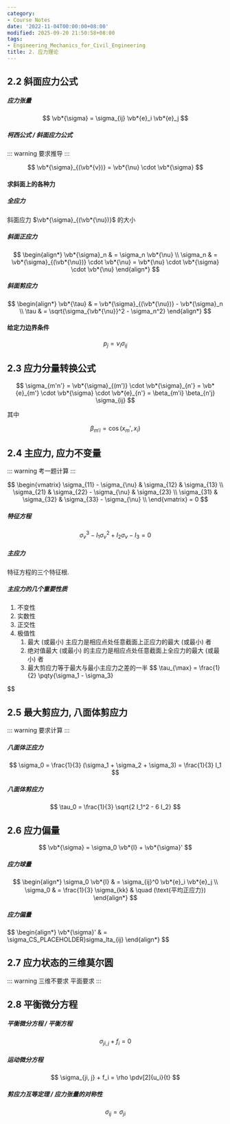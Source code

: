 ```yaml
---
category:
- Course Notes
date: '2022-11-04T00:00:00+08:00'
modified: 2025-09-20 21:50:58+08:00
tags:
- Engineering_Mechanics_for_Civil_Engineering
title: 2. 应力理论
---
```


## 2.2 斜面应力公式

##### 应力张量

$$
\vb*{\sigma} = \sigma_{ij} \vb*{e}_i \vb*{e}_j
$$

##### 柯西公式 / 斜面应力公式

::: warning
要求推导
:::

$$
\vb*{\sigma}_{(\vb*{v})} = \vb*{\nu} \cdot \vb*{\sigma}
$$

#### 求斜面上的各种力

##### 全应力

斜面应力 $\vb*{\sigma}_{(\vb*{\nu})}$ 的大小

##### 斜面正应力

$$
\begin{align*}
  \vb*{\sigma}_n & = \sigma_n \vb*{\nu}                                                                        \\
  \sigma_n       & = \vb*{\sigma}_{(\vb*{\nu})} \cdot \vb*{\nu} = \vb*{\nu} \cdot \vb*{\sigma} \cdot \vb*{\nu}
\end{align*}
$$

##### 斜面剪应力

$$
\begin{align*}
  \vb*{\tau} & = \vb*{\sigma}_{(\vb*{\nu})} - \vb*{\sigma}_n \\
  \tau       & = \sqrt{\sigma_{\vb*{\nu}}^2 - \sigma_n^2}
\end{align*}
$$

#### 给定力边界条件

$$
p_j = \nu_i \sigma_{ij}
$$

## 2.3 应力分量转换公式

$$
\sigma_{m'n'}
= \vb*{\sigma}_{(m')} \cdot \vb*{\sigma}_{n'}
= \vb*{e}_{m'} \cdot \vb*{\sigma} \cdot \vb*{e}_{n'}
= \beta_{m'i} \beta_{n'j} \sigma_{ij}
$$

其中

$$
\beta_{m'i} = \cos(x_m', x_i)
$$

## 2.4 主应力, 应力不变量

::: warning
考一题计算
:::

$$
\begin{vmatrix}
  \sigma_{11} - \sigma_{\nu} & \sigma_{12}                & \sigma_{13}                \\
  \sigma_{21}                & \sigma_{22} - \sigma_{\nu} & \sigma_{23}                \\
  \sigma_{31}                & \sigma_{32}                & \sigma_{33} - \sigma_{\nu} \\
\end{vmatrix} = 0
$$

##### 特征方程

$$
\sigma_v^3 - I_1 \sigma_v^2 + I_2 \sigma_v - I_3 = 0
$$

##### 主应力

特征方程的三个特征根.

##### 主应力的几个重要性质

1. 不变性
2. 实数性
3. 正交性
4. 极值性
   1. 最大 (或最小) 主应力是相应点处任意截面上正应力的最大 (或最小) 者
   2. 绝对值最大 (或最小) 的主应力是相应点处任意截面上全应力的最大 (或最小) 者
   3. 最大剪应力等于最大与最小主应力之差的一半
      $$
      \tau_{\max} = \frac{1}{2} \pqty{\sigma_1 - \sigma_3}
      
$$
## 2.5 最大剪应力, 八面体剪应力

::: warning
要求计算
:::

##### 八面体正应力
$$
\sigma_0
= \frac{1}{3} (\sigma_1 + \sigma_2 + \sigma_3)
= \frac{1}{3} I_1
$$
##### 八面体剪应力
$$
\tau_0
= \frac{1}{3} \sqrt{2 I_1^2 - 6 I_2}
$$
## 2.6 应力偏量
$$
\vb*{\sigma} = \sigma_0 \vb*{I} + \vb*{\sigma}'
$$
##### 应力球量
$$
\begin{align*}
  \sigma_0 \vb*{I} & = \sigma_{ij}^0 \vb*{e}_i \vb*{e}_j \\
  \sigma_0 & = \frac{1}{3} \sigma_{kk} & \quad (\text{平均正应力})
\end{align*}
$$
##### 应力偏量
$$
\begin{align*}
  \vb*{\sigma}' & = \sigma_CS_PLACEHOLDER}sigma_lta_{ij}
\end{align*}
$$
## 2.7 应力状态的三维莫尔圆

::: warning
三维不要求
平面要求
:::

## 2.8 平衡微分方程

##### 平衡微分方程 / 平衡方程
$$
\sigma_{ji, j} + f_i = 0
$$
##### 运动微分方程
$$
\sigma_{ji, j} + f_i = \rho \pdv[2]{u_i}{t}
$$
##### 剪应力互等定理 / 应力张量的对称性
$$
\sigma_{ij} = \sigma_{ji}
$$
